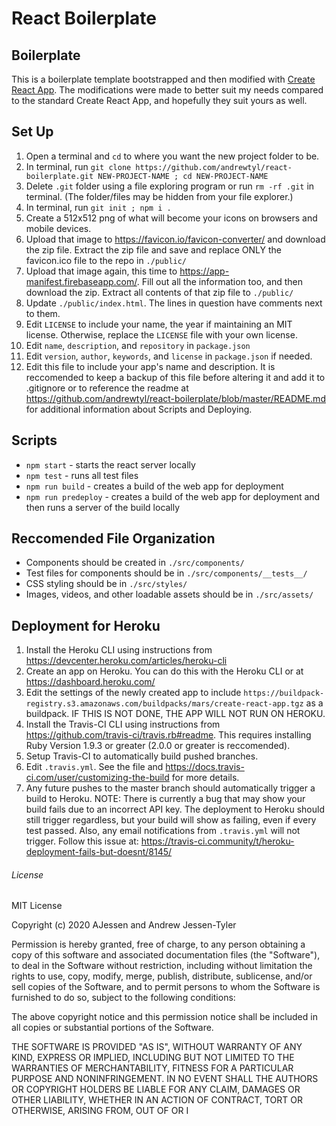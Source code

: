 # React Boilerplate
## Boilerplate
This is a boilerplate template bootstrapped and then modified with [Create React App](https://github.com/facebook/create-react-app). The modifications were made to better suit my needs compared to the standard Create React App, and hopefully they suit yours as well.

## Set Up
1. Open a terminal and `cd` to where you want the new project folder to be.
2. In terminal, run `git clone https://github.com/andrewtyl/react-boilerplate.git NEW-PROJECT-NAME ; cd NEW-PROJECT-NAME`
3. Delete `.git` folder using a file exploring program or run `rm -rf .git` in terminal. (The folder/files may be hidden from your file explorer.)
4. In terminal, run `git init ; npm i .`
5. Create a 512x512 png of what will become your icons on browsers and mobile devices.
6. Upload that image to https://favicon.io/favicon-converter/ and download the zip file. Extract the zip file and save and replace ONLY the favicon.ico file to the repo in `./public/`
7. Upload that image again, this time to https://app-manifest.firebaseapp.com/. Fill out all the information too, and then download the zip. Extract all contents of that zip file to `./public/`
8. Update `./public/index.html`. The lines in question have comments next to them.
9. Edit `LICENSE` to include your name, the year if maintaining an MIT license. Otherwise, replace the `LICENSE` file with your own license.
10. Edit `name`, `description`, and `repository` in `package.json`
11. Edit `version`, `author`, `keywords`, and `license` in `package.json` if needed.
12. Edit this file to include your app's name and description. It is reccomended to keep a backup of this file before altering it and add it to .gitignore or to reference the readme at https://github.com/andrewtyl/react-boilerplate/blob/master/README.md for additional information about Scripts and Deploying.

## Scripts
* `npm start` - starts the react server locally
* `npm test` - runs all test files
* `npm run build` - creates a build of the web app for deployment
* `npm run predeploy` - creates a build of the web app for deployment and then runs a server of the build locally

## Reccomended File Organization
* Components should be created in `./src/components/`
* Test files for components should be in `./src/components/__tests__/`
* CSS styling should be in `./src/styles/`
* Images, videos, and other loadable assets should be in `./src/assets/`

## Deployment for Heroku
1. Install the Heroku CLI using instructions from https://devcenter.heroku.com/articles/heroku-cli 
2. Create an app on Heroku. You can do this with the Heroku CLI or at https://dashboard.heroku.com/
3. Edit the settings of the newly created app to include `https://buildpack-registry.s3.amazonaws.com/buildpacks/mars/create-react-app.tgz` as a buildpack. IF THIS IS NOT DONE, THE APP WILL NOT RUN ON HEROKU.
4. Install the Travis-CI CLI using instructions from https://github.com/travis-ci/travis.rb#readme. This requires installing Ruby Version 1.9.3 or greater (2.0.0 or greater is reccomended).
5. Setup Travis-CI to automatically build pushed branches.
6. Edit `.travis.yml`. See the file and https://docs.travis-ci.com/user/customizing-the-build for more details.
7. Any future pushes to the master branch should automatically trigger a build to Heroku. NOTE: There is currently a bug that may show your build fails due to an incorrect API key. The deployment to Heroku should still trigger regardless, but your build will show as failing, even if every test passed. Also, any email notifications from `.travis.yml` will not trigger. Follow this issue at: https://travis-ci.community/t/heroku-deployment-fails-but-doesnt/8145/

###### License
MIT License

Copyright (c) 2020 AJessen and Andrew Jessen-Tyler

Permission is hereby granted, free of charge, to any person obtaining a copy
of this software and associated documentation files (the "Software"), to deal
in the Software without restriction, including without limitation the rights
to use, copy, modify, merge, publish, distribute, sublicense, and/or sell
copies of the Software, and to permit persons to whom the Software is
furnished to do so, subject to the following conditions:

The above copyright notice and this permission notice shall be included in all
copies or substantial portions of the Software.

THE SOFTWARE IS PROVIDED "AS IS", WITHOUT WARRANTY OF ANY KIND, EXPRESS OR
IMPLIED, INCLUDING BUT NOT LIMITED TO THE WARRANTIES OF MERCHANTABILITY,
FITNESS FOR A PARTICULAR PURPOSE AND NONINFRINGEMENT. IN NO EVENT SHALL THE
AUTHORS OR COPYRIGHT HOLDERS BE LIABLE FOR ANY CLAIM, DAMAGES OR OTHER
LIABILITY, WHETHER IN AN ACTION OF CONTRACT, TORT OR OTHERWISE, ARISING FROM,
OUT OF OR I